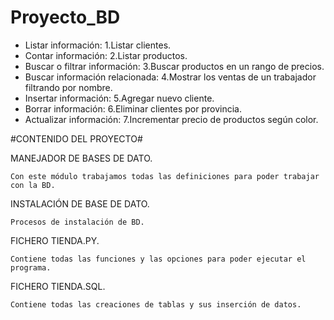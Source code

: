 # Proyecto_BD

* Listar información: 1.Listar clientes.
* Contar información: 2.Listar productos.
* Buscar o filtrar información: 3.Buscar productos en un rango de precios.
* Buscar información relacionada: 4.Mostrar los ventas de un trabajador filtrando por nombre.
* Insertar información: 5.Agregar nuevo cliente.
* Borrar información: 6.Eliminar clientes por provincia.
* Actualizar información: 7.Incrementar precio de productos según color.

#CONTENIDO DEL PROYECTO#

MANEJADOR DE BASES DE DATO.

	Con este módulo trabajamos todas las definiciones para poder trabajar con la BD.

INSTALACIÓN DE BASE DE DATO.

	Procesos de instalación de BD.

FICHERO TIENDA.PY.

	Contiene todas las funciones y las opciones para poder ejecutar el programa.

FICHERO TIENDA.SQL.

	Contiene todas las creaciones de tablas y sus inserción de datos.
